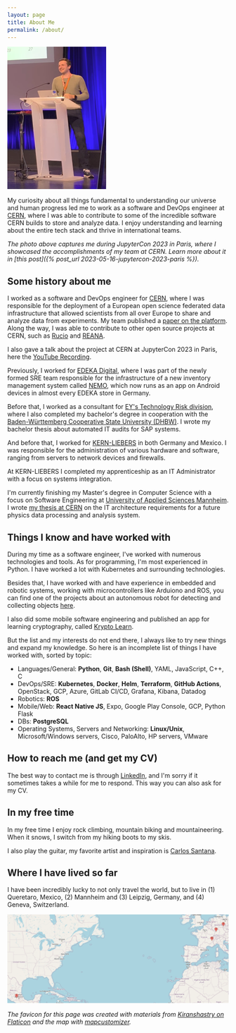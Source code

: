 ```yaml
---
layout: page
title: About Me
permalink: /about/
---
```


![Me as Speaker at JupyterCon 2023](assets/me.png)

My curiosity about all things fundamental to understanding our universe and human progress led me to work as a software and DevOps engineer at [CERN](https://home.cern/), where I was able to contribute to some of the incredible software CERN builds to store and analyze data. I enjoy understanding and learning about the entire tech stack and thrive in international teams.

*The photo above captures me during JupyterCon 2023 in Paris, where I showcased the accomplishments of my team at CERN. Learn more about it in [this post]({% post_url 2023-05-16-jupytercon-2023-paris %}).*

## Some history about me

I worked as a software and DevOps engineer for [CERN](https://home.cern/), where I was responsible for the deployment of a European open science federated data infrastructure that allowed scientists from all over Europe to share and analyze data from experiments. My team published a [paper on the platform](https://arxiv.org/abs/2305.10166). Along the way, I was able to contribute to other open source projects at CERN, such as [Rucio](http://rucio.cern.ch/) and [REANA](https://reana.io/).

I also gave a talk about the project at CERN at JupyterCon 2023 in Paris, here the [YouTube Recording](https://youtu.be/JGQpdivaNtI?t=1030).

Previously, I worked for [EDEKA Digital](https://digital.edeka/), where I was part of the newly formed SRE team responsible for the infrastructure of a new inventory management system called [NEMO](https://digital.edeka/projekte/nemo/), which now runs as an app on Android devices in almost every EDEKA store in Germany.

Before that, I worked as a consultant for [EY's Technology Risk division](https://www.ey.com), where I also completed my bachelor's degree in cooperation with the [Baden-Württemberg Cooperative State University (DHBW)](https://www.mannheim.dhbw.de/en). I wrote my bachelor thesis about automated IT audits for SAP systems.

And before that, I worked for [KERN-LIEBERS](https://www.kern-liebers.com) in both Germany and Mexico. I was responsible for the administration of various hardware and software, ranging from servers to network devices and firewalls.

At KERN-LIEBERS I completed my apprenticeship as an IT Administrator with a focus on systems integration.

I'm currently finishing my Master's degree in Computer Science with a focus on Software Engineering at [University of Applied Sciences Mannheim](https://www.english.hs-mannheim.de/the-university.html). I wrote [my thesis at CERN](http://cds.cern.ch/record/2872615?ln=en) on the IT architecture requirements for a future physics data processing and analysis system.

## Things I know and have worked with

During my time as a software engineer, I've worked with numerous technologies and tools. As for programming, I'm most experienced in Python. I have worked a lot with Kubernetes and surrounding technologies.

Besides that, I have worked with and have experience in embedded and robotic systems, working with microcontrollers like Arduiono and ROS, you can find one of the projects about an autonomous robot for detecting and collecting objects [here](https://nbn-resolving.org/urn:nbn:de:bsz:953-opus-1006).

I also did some mobile software engineering and published an app for learning cryptography, called [Krypto Learn](https://play.google.com/store/apps/details?id=com.dom325345.kryptolearn).

But the list and my interests do not end there, I always like to try new things and expand my knowledge. So here is an incomplete list of things I have worked with, sorted by topic:

* Languages/General: **Python**, **Git**, **Bash (Shell)**, YAML, JavaScript, C++, C
* DevOps/SRE: **Kubernetes**, **Docker**, **Helm**, **Terraform**, **GitHub Actions**, OpenStack, GCP, Azure, GitLab CI/CD, Grafana, Kibana, Datadog
* Robotics: **ROS**
* Mobile/Web: **React Native JS**, Expo, Google Play Console, GCP, Python Flask
* DBs: **PostgreSQL**
* Operating Systems, Servers and Networking: **Linux/Unix**, Microsoft/Windows servers, Cisco, PaloAlto, HP servers, VMware

## How to reach me (and get my CV)

The best way to contact me is through [LinkedIn](https://www.linkedin.com/in/goseind/), and I'm sorry if it sometimes takes a while for me to respond. This way you can also ask for my CV.

## In my free time

In my free time I enjoy rock climbing, mountain biking and mountaineering. When it snows, I switch from my hiking boots to my skis.

I also play the guitar, my favorite artist and inspiration is [Carlos Santana](https://open.spotify.com/intl-de/track/0GF3otbUk5UX64xnPzGyve?si=582bc403019f4362).

## Where I have lived so far

I have been incredibly lucky to not only travel the world, but to live in (1) Queretaro, Mexico, (2) Mannheim and (3) Leipzig, Germany, and (4) Geneva, Switzerland.

![Alt text](assets/map.png)


*The favicon for this page was created with materials from [Kiranshastry on Flaticon](https://www.flaticon.com/free-icons/data) and the map with [mapcustomizer](https://www.mapcustomizer.com/).*

